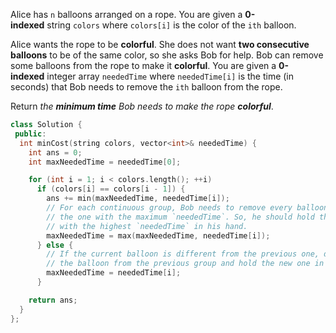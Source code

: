 Alice has `n` balloons arranged on a rope. You are given a **0-indexed** string `colors` where `colors[i]` is the color of the `ith` balloon.

Alice wants the rope to be **colorful**. She does not want **two consecutive balloons** to be of the same color, so she asks Bob for help. Bob can remove some balloons from the rope to make it **colorful**. You are given a **0-indexed** integer array `neededTime` where `neededTime[i]` is the time (in seconds) that Bob needs to remove the `ith` balloon from the rope.

Return _the **minimum time** Bob needs to make the rope **colorful**_.

```cpp
class Solution {
 public:
  int minCost(string colors, vector<int>& neededTime) {
    int ans = 0;
    int maxNeededTime = neededTime[0];

    for (int i = 1; i < colors.length(); ++i)
      if (colors[i] == colors[i - 1]) {
        ans += min(maxNeededTime, neededTime[i]);
        // For each continuous group, Bob needs to remove every balloon except
        // the one with the maximum `neededTime`. So, he should hold the balloon
        // with the highest `neededTime` in his hand.
        maxNeededTime = max(maxNeededTime, neededTime[i]);
      } else {
        // If the current balloon is different from the previous one, discard
        // the balloon from the previous group and hold the new one in hand.
        maxNeededTime = neededTime[i];
      }

    return ans;
  }
};
```